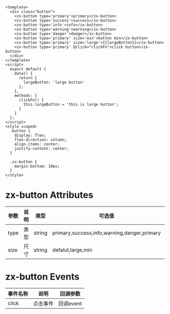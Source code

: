 ```
<template>
  <div class="button">
    <zx-button type='primary'>primary</zx-button>
    <zx-button type='success'>success</zx-button>
    <zx-button type='info'>info</zx-button>
    <zx-button type='warning'>warning</zx-button>
    <zx-button type='danger'>danger</zx-button>
    <zx-button type='primary' size='min'>button min</zx-button>
    <zx-button type='primary' size='large'>{{largeButton}}</zx-button>
    <zx-button type='primary' @click="clickFn">click button</zx-button>
  </div>
</template>
<script>
  export default {
    data() {
      return {
        largeButton: 'large button'
      };
    },
    methods: {
      clickFn() {
        this.largeButton = 'this is large button';
      }
    }
  };
</script>
<style scoped>
  .button {
    display: flex;
    flex-direction: column;
    align-items: center;
    justify-content: center;
  }

  .zx-button {
    margin-bottom: 10px;
  }
</style>
```
# zx-button Attributes
参数 | 说明 | 类型 |可选值 |默认值
---|---|---|---|---
type | 类型| string| primary,success,info,warning,danger,primary |info
size| 尺寸|string|defalut,large,min|defalut

# zx-button Events

事件名称 | 说明|回调参数
---|---|---
click | 点击事件|回调event